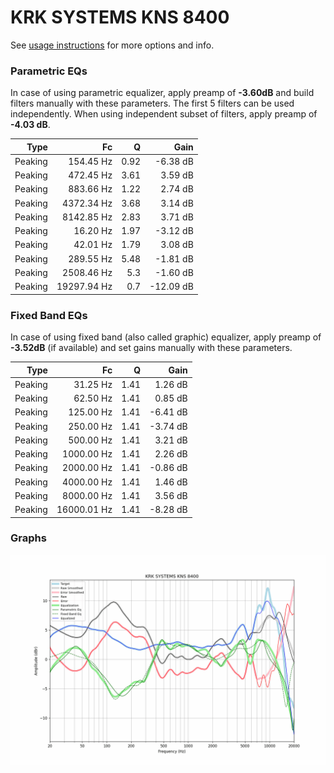 # KRK SYSTEMS KNS 8400
See [usage instructions](https://github.com/jaakkopasanen/AutoEq#usage) for more options and info.

### Parametric EQs
In case of using parametric equalizer, apply preamp of **-3.60dB** and build filters manually
with these parameters. The first 5 filters can be used independently.
When using independent subset of filters, apply preamp of **-4.03 dB**.

| Type    | Fc          |    Q | Gain      |
|--------:|------------:|-----:|----------:|
| Peaking | 154.45 Hz   | 0.92 | -6.38 dB  |
| Peaking | 472.45 Hz   | 3.61 | 3.59 dB   |
| Peaking | 883.66 Hz   | 1.22 | 2.74 dB   |
| Peaking | 4372.34 Hz  | 3.68 | 3.14 dB   |
| Peaking | 8142.85 Hz  | 2.83 | 3.71 dB   |
| Peaking | 16.20 Hz    | 1.97 | -3.12 dB  |
| Peaking | 42.01 Hz    | 1.79 | 3.08 dB   |
| Peaking | 289.55 Hz   | 5.48 | -1.81 dB  |
| Peaking | 2508.46 Hz  | 5.3  | -1.60 dB  |
| Peaking | 19297.94 Hz | 0.7  | -12.09 dB |

### Fixed Band EQs
In case of using fixed band (also called graphic) equalizer, apply preamp of **-3.52dB**
(if available) and set gains manually with these parameters.

| Type    | Fc          |    Q | Gain     |
|--------:|------------:|-----:|---------:|
| Peaking | 31.25 Hz    | 1.41 | 1.26 dB  |
| Peaking | 62.50 Hz    | 1.41 | 0.85 dB  |
| Peaking | 125.00 Hz   | 1.41 | -6.41 dB |
| Peaking | 250.00 Hz   | 1.41 | -3.74 dB |
| Peaking | 500.00 Hz   | 1.41 | 3.21 dB  |
| Peaking | 1000.00 Hz  | 1.41 | 2.26 dB  |
| Peaking | 2000.00 Hz  | 1.41 | -0.86 dB |
| Peaking | 4000.00 Hz  | 1.41 | 1.46 dB  |
| Peaking | 8000.00 Hz  | 1.41 | 3.56 dB  |
| Peaking | 16000.01 Hz | 1.41 | -8.28 dB |

### Graphs
![](./KRK%20SYSTEMS%20KNS%208400.png)